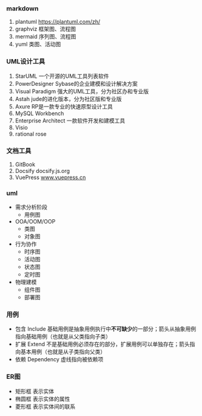 
### markdown
1. plantuml https://plantuml.com/zh/
2. graphviz 框架图、流程图
3. mermaid 序列图、流程图
4. yuml  类图、活动图

### UML设计工具
1. StarUML  一个开源的UML工具列表软件
2. PowerDesigner Sybase的企业建模和设计解决方案
3. Visual Paradigm 强大的UML工具，分为社区办和专业版
4. Astah jude的进化版本，分为社区版和专业版
5. Axure RP是一款专业的快速原型设计工具
6. MySQL Workbench
7. Enterprise Architect 一款软件开发和建模工具
8. Visio
9. rational rose

### 文档工具
1. GitBook
2. Docsify  docsify.js.org
3. VuePress www.vuepress.cn

### uml
* 需求分析阶段
  * 用例图
* OOA/OOM/OOP
  * 类图
  * 对象图
* 行为协作
  * 时序图
  * 活动图
  * 状态图
  * 定时图
* 物理建模
  * 组件图
  * 部署图

### 用例
- 包含 Include 基础用例是抽象用例执行中**不可缺少**的一部分；箭头从抽象用例指向基础用例（也就是从父类指向子类）
- 扩展 Extend 不是基础用例必须存在的部分，扩展用例可以单独存在；箭头指向基本用例（也就是从子类指向父类）
- 依赖 Dependency 虚线指向被依赖项

### ER图
- 矩形框 表示实体
- 椭圆框 表示实体的属性
- 菱形框 表示实体间的联系